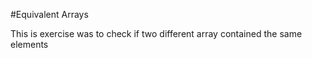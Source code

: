#Equivalent Arrays

This is exercise was to check if two different array contained the same elements